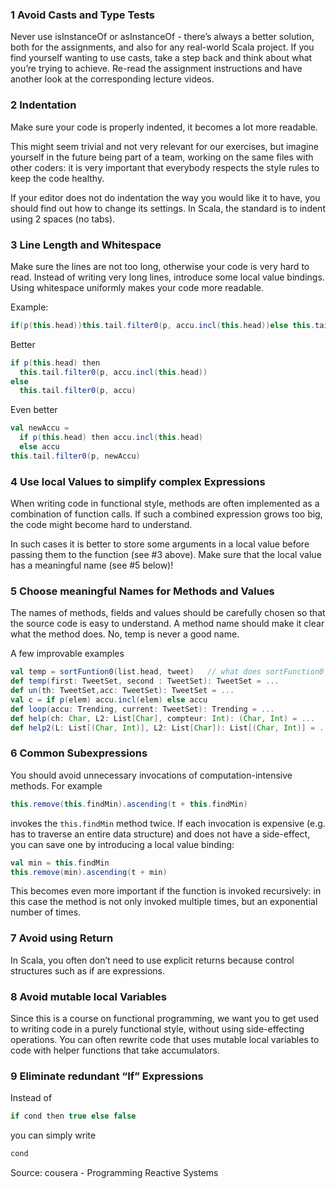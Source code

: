 ### 1 Avoid Casts and Type Tests
Never use isInstanceOf or asInstanceOf - there’s always a better solution, both for the assignments, and also for any real-world Scala project. If you find yourself wanting to use casts, take a step back and think about what you’re trying to achieve. Re-read the assignment instructions and have another look at the corresponding lecture videos.

### 2 Indentation
Make sure your code is properly indented, it becomes a lot more readable.

This might seem trivial and not very relevant for our exercises, but imagine yourself in the future being part of a team, working on the same files with other coders: it is very important that everybody respects the style rules to keep the code healthy.

If your editor does not do indentation the way you would like it to have, you should find out how to change its settings. In Scala, the standard is to indent using 2 spaces (no tabs).

### 3 Line Length and Whitespace
Make sure the lines are not too long, otherwise your code is very hard to read. Instead of writing very long lines, introduce some local value bindings. Using whitespace uniformly makes your code more readable.

Example: 

```scala
if(p(this.head))this.tail.filter0(p, accu.incl(this.head))else this.tail.filter0(p, accu)
```

Better
```scala
if p(this.head) then
  this.tail.filter0(p, accu.incl(this.head))
else
  this.tail.filter0(p, accu)
```

Even better
```scala
val newAccu =
  if p(this.head) then accu.incl(this.head)
  else accu
this.tail.filter0(p, newAccu)
```

### 4 Use local Values to simplify complex Expressions
When writing code in functional style, methods are often implemented as a combination of function calls. If such a combined expression grows too big, the code might become hard to understand.

In such cases it is better to store some arguments in a local value before passing them to the function (see #3 above). Make sure that the local value has a meaningful name (see #5 below)!

### 5 Choose meaningful Names for Methods and Values
The names of methods, fields and values should be carefully chosen so that the source code is easy to understand. A method name should make it clear what the method does. No, temp is never a good name.

A few improvable examples
```scala
val temp = sortFuntion0(list.head, tweet)   // what does sortFunction0 do?
def temp(first: TweetSet, second : TweetSet): TweetSet = ...
def un(th: TweetSet,acc: TweetSet): TweetSet = ...
val c = if p(elem) accu.incl(elem) else accu
def loop(accu: Trending, current: TweetSet): Trending = ...
def help(ch: Char, L2: List[Char], compteur: Int): (Char, Int) = ...
def help2(L: List[(Char, Int)], L2: List[Char]): List[(Char, Int)] = ...
```

### 6 Common Subexpressions
You should avoid unnecessary invocations of computation-intensive methods. 
For example
```scala
this.remove(this.findMin).ascending(t + this.findMin)
```

invokes the `this.findMin` method twice. If each invocation is expensive (e.g. has to traverse an entire data structure) and does not have a side-effect, you can save one by introducing a local value binding:

```scala
val min = this.findMin
this.remove(min).ascending(t + min)
```
This becomes even more important if the function is invoked recursively: in this case the method is not only invoked multiple times, but an exponential number of times.

### 7 Avoid using Return
In Scala, you often don’t need to use explicit returns because control structures such as if are expressions.

### 8 Avoid mutable local Variables
Since this is a course on functional programming, we want you to get used to writing code in a purely functional style, without using side-effecting operations. You can often rewrite code that uses mutable local variables to code with helper functions that take accumulators. 

### 9 Eliminate redundant “If” Expressions
Instead of
```scala
if cond then true else false
```
you can simply write
```scala
cond
```


Source: cousera - Programming Reactive Systems
